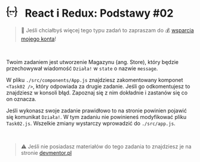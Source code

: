 # [![](../assets/img/logo-readme2.jpg)](https://devmentor.pl) &nbsp; React i Redux: Podstawy #02

> :loudspeaker: Jeśli chciałbyś więcej tego typu zadań to zapraszam do :moneybag: [wsparcia mojego konta](https://github.com/sponsors/devmentor-pl)!

&nbsp;

Twoim zadaniem jest utworzenie Magazynu (ang. Store), który będzie przechowywał wiadomość `Działa!` w `state` o nazwie `message`. 

W pliku `./src/components/App.js` znajdziesz zakomentowany komponet `<Task02 />`, który odpowiada za drugie zadanie. Jeśli go odkomentujesz to znajdziesz w konsoli błąd. Zapoznaj się z nim dokładnie i zastanów się co on oznacza.

Jeśli wykonasz swoje zadanie prawidłowo to na stronie powinien pojawić się komunikat `Działa!`. W tym zadaniu nie powinieneś modyfikować pliku `Task02.js`. Wszelkie zmiany wystarczy wprowadzić do `./src/app.js`.

&nbsp;

> :warning: Jeśli nie posiadasz materiałów do tego zadania to znajdziesz je na stronie [devmentor.pl](https://devmentor.pl)